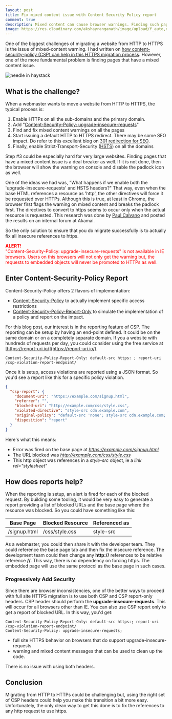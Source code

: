 ```yaml
---
layout: post
title: Fix mixed content issue with Content Security Policy report
comment: true
description: Mixed content can cause browser warnings. Finding such pages can be automated by using Content-Security-Polciy reports and I show how to do this.
image: https://res.cloudinary.com/akshayranganath/image/upload/f_auto,q_auto/blog/needle.jpg
---
```


One of the biggest challenges of migrating a website from HTTP to HTTPS is the issue of mixed-content warning. I had written on [how content-security-policy (CSP) can help in this HTTPS migration process](https://akshayranganath.github.io/csp-to-avoid-mixed-content/). However, one of the more fundamental problem is finding pages that have a mixed content issue.

![needle in haystack](https://res.cloudinary.com/akshayranganath/image/upload/f_auto,q_auto/blog/needle.jpg)

## What is the challenge?
When a webmaster wants to move a website from HTTP to HTTPS, the typical process is:

1. Enable HTTPs on all the sub-domains and the primary domain.
2. Add "[Content-Security-Policy: upgrade-insecure-requests](https://developer.mozilla.org/en-US/docs/Web/HTTP/Headers/Content-Security-Policy/upgrade-insecure-requests)"
3. Find and fix mixed content warnings on all the pages
4. Start issuing a default HTTP to HTTPS redirect. There may be some SEO impact. Do refer to this excellent blog on [301 redirection for SEO](https://moz.com/blog/301-redirection-rules-for-seo).
5. Finally, enable Strict-Transport-Security ([HSTS](https://www.owasp.org/index.php/HTTP_Strict_Transport_Security_Cheat_Sheet)) on all the domains

Step #3 could be especially hard for very large websites. Finding pages that have a mixed content issue is a deal breaker as well. If it is not done, then the browser will show the warning on console and disable the padlock icon as well. 

One of the ideas we had was, "What happens if we enable both the 'upgrade-insecure-requests' and HSTS headers?" That way, even when the base HTML references a resource as 'http', the other directives will force it be requested over HTTPs. Although this is true, at least in Chrome, the browser first flags the warning on mixed content and breaks the padlock first. The directives to convert to https seems to occur only when the actual resource is requested. This research was done by [Paul Calvano](https://twitter.com/paulcalvano) and posted the results on an internal forum at Akamai.

So the only solution to ensure that you do migrate successfully is to actually fix all insecure references to https.

<span style="color: red">
<b>ALERT!</b> <br />"Content-Security-Policy: upgrade-insecure-requests" is not available in IE browsers. Users on this browsers will not only get the warning but, the requests to embedded objects will never be promoted to HTTPs as well.
</span>

## Enter Content-Security-Policy Report 
Content-Security-Policy offers 2 flavors of implementation:

- [Content-Security-Policy](https://developer.mozilla.org/en-US/docs/Web/HTTP/CSP) to actually implement specific access restrictions
- [Content-Security-Policy-Report-Only](https://developer.mozilla.org/en-US/docs/Web/HTTP/Headers/Content-Security-Policy-Report-Only) to simulate the implementation of a policy and report on the impact. 

For this blog post, our interest is in the reporting feature of CSP. The reporting can be setup by having an end-point defined. It could be on the same domain or on a completely separate domain. If you a website with hundreds of requests per day, you could consider using the free service at [https://report-uri.io/](https://report-uri.io/).

	Content-Security-Policy-Report-Only: default-src https: ; report-uri /csp-violation-report-endpoint/

Once it is setup, access violations are reported using a JSON format. So you'd see a report like this for a specific policy violation.

```json
{
  "csp-report": {
    "document-uri": "https://example.com/signup.html",
    "referrer": "",
    "blocked-uri": "http://example.com/css/style.css",
    "violated-directive": "style-src cdn.example.com",
    "original-policy": "default-src 'none'; style-src cdn.example.com; report-uri /_/csp-reports",
    "disposition": "report"
  }
}
```

Here's what this means:

- Error was fired on the base page at _https://example.com/signup.html_
- The URL blocked was _http://example.com/css/style.css_
- This http object was references in a _style-src_ object, ie a _link rel="stylesheet"_

## How does reports help?
When the reporting is setup, an alert is fired for each of the blocked request. By building some tooling, it would be very easy to generate a report providing a list of blocked URLs and the base page where the resource was blocked. So you could have something like this:

| Base Page | Blocked Resource | Referenced as | 
| --------- | ---------------- | ------------- |
| /signup.html | /css/style.css | style-src |

As a webmaster, you could then share it with the developer team. They could reference the base page tab and then fix the insecure reference. The development team could then change any __http://__ references to be relative reference __//__. This way, there is no dependency on forcing https. The embedded page will use the same protocol as the base page in such cases.

### Progressively Add Security
Since there are browser inconsistencies, one of the better ways to proceed with full site HTTPS migration is to use both CSP and CSP report-only headers. CSP header should perform the __upgrade-insecure-requests__. This will occur for all browsers other than IE. You can also use CSP report only to get a report of blocked URL. In this way, you'd get:

```
Content-Security-Policy-Report-Only: default-src https:; report-uri /csp-violation-report-endpoint/
Content-Security-Policy: upgrade-insecure-requests;
```

- full site HTTPS behavior on browsers that do support upgrade-insecure-requests
- warning and mixed content messages that can be used to clean up the code.

There is no issue with using both headers.

## Conclusion
Migrating from HTTP to HTTPs could be challenging but, using the right set of CSP headers could help you make this transition a bit more easy. Unfortunately, the only clean way to get this done is to fix the references to any http request to use https. 